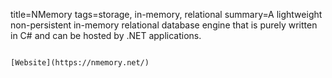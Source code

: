 title=NMemory
tags=storage, in-memory, relational
summary=A lightweight non-persistent in-memory relational database engine that is purely written in C# and can be hosted by .NET applications.
~~~~~~

[Website](https://nmemory.net/)
